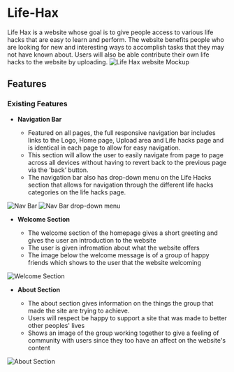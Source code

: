 # Life-Hax
Life Hax is a website whose goal is to give people access to various life hacks that are easy to learn and perform.
The website benefits people who are looking for new and interesting ways to accomplish tasks that they may not have known about.
Users will also be able contribute their own life hacks to the website by uploading.
![Life Hax website Mockup](https://github.com/Awoyalejohn/Life-Hax/blob/main/assets/images/lifehax-mock-up.png)

## Features 

### Existing Features

- __Navigation Bar__

  - Featured on all pages, the full responsive navigation bar includes links to the Logo, Home page, Upload area and Life hacks page and is identical in each page to allow for easy navigation.
  - This section will allow the user to easily navigate from page to page across all devices without having to revert back to the previous page via the ‘back’ button. 
  - The navigation bar also has drop-down menu on the Life Hacks section that allows for navigation through the different life hacks categories on the life hacks page.
 
![Nav Bar](https://github.com/Awoyalejohn/Life-Hax/blob/main/assets/images/nav-bar.png)
![Nav Bar drop-down menu](https://github.com/Awoyalejohn/Life-Hax/blob/main/assets/images/nav-bar-dropdown-menu.png)

- __Welcome Section__

  - The welcome section of the homepage gives a short greeting and gives the user an introduction to the website
  - The user is given infromation about what the website offers
  - The image below the welcome message is of a group of happy friends which shows to the user that the website welcoming 
 
![Welcome Section](https://github.com/Awoyalejohn/Life-Hax/blob/main/assets/images/welcome-section.PNG)

- __About Section__

  - The about section gives information on the things the group that made the site are trying to achieve.
  - Users will respect be happy to support a site that was made to better other peoples' lives
  - Shows an image of the group working together to give a feeling of community with users since they too have an affect on the website's content
 
![About Section](https://github.com/Awoyalejohn/Life-Hax/blob/main/assets/images/about-section.PNG)
